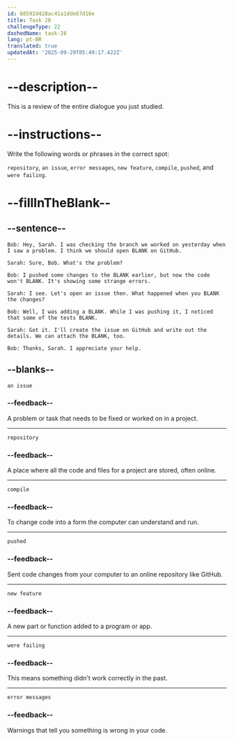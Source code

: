 ```yaml
---
id: 68592d428ac41a1dde67d16e
title: Task 28
challengeType: 22
dashedName: task-28
lang: pt-BR
translated: true
updatedAt: '2025-09-29T05:49:17.422Z'
---
```


<!-- REVIEW -->

# --description--

This is a review of the entire dialogue you just studied.

# --instructions--

Write the following words or phrases in the correct spot:

`repository`, `an issue`, `error messages`, `new feature`, `compile`, `pushed`, and `were failing`.

# --fillInTheBlank--

## --sentence--

`Bob: Hey, Sarah. I was checking the branch we worked on yesterday when I saw a problem. I think we should open BLANK on GitHub.`

`Sarah: Sure, Bob. What's the problem?`

`Bob: I pushed some changes to the BLANK earlier, but now the code won't BLANK. It's showing some strange errors.`

`Sarah: I see. Let's open an issue then. What happened when you BLANK the changes?`

`Bob: Well, I was adding a BLANK. While I was pushing it, I noticed that some of the tests BLANK.`

`Sarah: Got it. I'll create the issue on GitHub and write out the details. We can attach the BLANK, too.`

`Bob: Thanks, Sarah. I appreciate your help.`

## --blanks--

`an issue`

### --feedback--

A problem or task that needs to be fixed or worked on in a project.

---

`repository`

### --feedback--

A place where all the code and files for a project are stored, often online.

---

`compile`

### --feedback--

To change code into a form the computer can understand and run.

---

`pushed`

### --feedback--

Sent code changes from your computer to an online repository like GitHub.

---

`new feature`

### --feedback--

A new part or function added to a program or app.

---

`were failing`

### --feedback--

This means something didn't work correctly in the past.

---

`error messages`

### --feedback--

Warnings that tell you something is wrong in your code.
